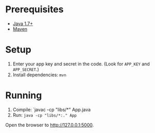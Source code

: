 # Prerequisites

* [Java 1.7+](http://www.oracle.com/technetwork/java/javase/downloads/index.html)
* [Maven](http://maven.apache.org/)

# Setup

1. Enter your app key and secret in the code. (Look for `APP_KEY` and `APP_SECRET`.)
2. Install dependencies: `mvn`

# Running

1. Compile: `javac -cp "libs/*" App.java
2. Run: `java -cp "libs/*:." App`

Open the browser to http://127.0.0.1:5000.

